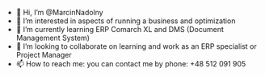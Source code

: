 - 👋 Hi, I’m @MarcinNadolny
- 👀 I’m interested in aspects of running a business and optimization
- 🌱 I’m currently learning ERP Comarch XL and DMS (Document Management System)
- 💞️ I’m looking to collaborate on learning and work as an ERP specialist or Project Manager
- 📫 How to reach me: you can contact me by phone: +48 512 091 905

